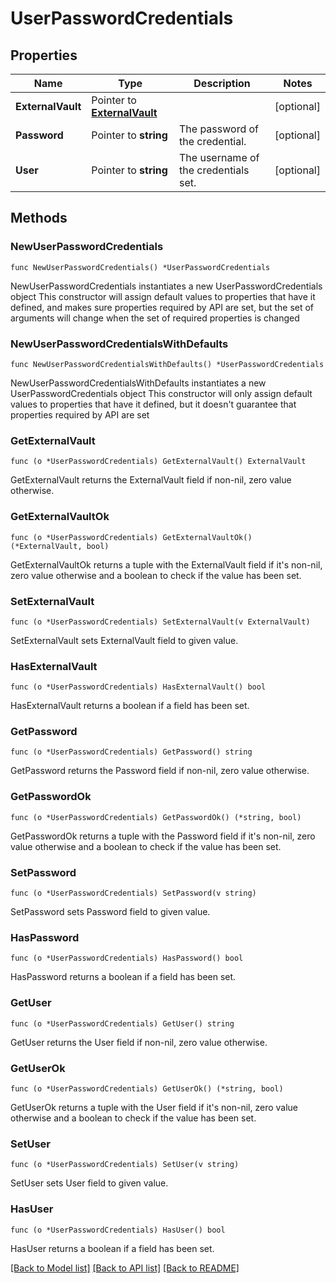 # UserPasswordCredentials

## Properties

Name | Type | Description | Notes
------------ | ------------- | ------------- | -------------
**ExternalVault** | Pointer to [**ExternalVault**](ExternalVault.md) |  | [optional] 
**Password** | Pointer to **string** | The password of the credential. | [optional] 
**User** | Pointer to **string** | The username of the credentials set. | [optional] 

## Methods

### NewUserPasswordCredentials

`func NewUserPasswordCredentials() *UserPasswordCredentials`

NewUserPasswordCredentials instantiates a new UserPasswordCredentials object
This constructor will assign default values to properties that have it defined,
and makes sure properties required by API are set, but the set of arguments
will change when the set of required properties is changed

### NewUserPasswordCredentialsWithDefaults

`func NewUserPasswordCredentialsWithDefaults() *UserPasswordCredentials`

NewUserPasswordCredentialsWithDefaults instantiates a new UserPasswordCredentials object
This constructor will only assign default values to properties that have it defined,
but it doesn't guarantee that properties required by API are set

### GetExternalVault

`func (o *UserPasswordCredentials) GetExternalVault() ExternalVault`

GetExternalVault returns the ExternalVault field if non-nil, zero value otherwise.

### GetExternalVaultOk

`func (o *UserPasswordCredentials) GetExternalVaultOk() (*ExternalVault, bool)`

GetExternalVaultOk returns a tuple with the ExternalVault field if it's non-nil, zero value otherwise
and a boolean to check if the value has been set.

### SetExternalVault

`func (o *UserPasswordCredentials) SetExternalVault(v ExternalVault)`

SetExternalVault sets ExternalVault field to given value.

### HasExternalVault

`func (o *UserPasswordCredentials) HasExternalVault() bool`

HasExternalVault returns a boolean if a field has been set.

### GetPassword

`func (o *UserPasswordCredentials) GetPassword() string`

GetPassword returns the Password field if non-nil, zero value otherwise.

### GetPasswordOk

`func (o *UserPasswordCredentials) GetPasswordOk() (*string, bool)`

GetPasswordOk returns a tuple with the Password field if it's non-nil, zero value otherwise
and a boolean to check if the value has been set.

### SetPassword

`func (o *UserPasswordCredentials) SetPassword(v string)`

SetPassword sets Password field to given value.

### HasPassword

`func (o *UserPasswordCredentials) HasPassword() bool`

HasPassword returns a boolean if a field has been set.

### GetUser

`func (o *UserPasswordCredentials) GetUser() string`

GetUser returns the User field if non-nil, zero value otherwise.

### GetUserOk

`func (o *UserPasswordCredentials) GetUserOk() (*string, bool)`

GetUserOk returns a tuple with the User field if it's non-nil, zero value otherwise
and a boolean to check if the value has been set.

### SetUser

`func (o *UserPasswordCredentials) SetUser(v string)`

SetUser sets User field to given value.

### HasUser

`func (o *UserPasswordCredentials) HasUser() bool`

HasUser returns a boolean if a field has been set.


[[Back to Model list]](../README.md#documentation-for-models) [[Back to API list]](../README.md#documentation-for-api-endpoints) [[Back to README]](../README.md)


